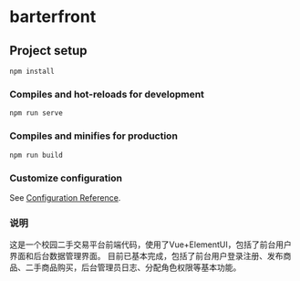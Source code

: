 # barterfront

## Project setup
```
npm install
```

### Compiles and hot-reloads for development
```
npm run serve
```

### Compiles and minifies for production
```
npm run build
```

### Customize configuration
See [Configuration Reference](https://cli.vuejs.org/config/).

### 说明

这是一个校园二手交易平台前端代码，使用了Vue+ElementUI，包括了前台用户界面和后台数据管理界面。
目前已基本完成，包括了前台用户登录注册、发布商品、二手商品购买，后台管理员日志、分配角色权限等基本功能。